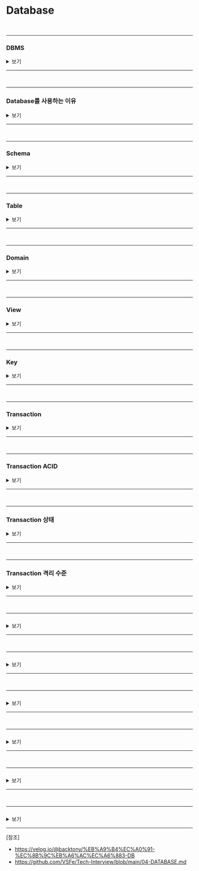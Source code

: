 # Database

<br>

-----------------------

### DBMS 

<details>
    <summary> 보기 </summary>
    <br />

-----------------------

데이터베이스 관리 시스템으로 여러 사용자가 데이터베이스에 접근하여 사용할 수 있도록 해주는 소프트웨어

</details>

-----------------------

<br>

-----------------------

### Database를 사용하는 이유

<details>
    <summary> 보기 </summary>
    <br />

-----------------------

- 파일 시스템의 데이터 중복, 비일관성, 검색 등의 문제를 해결하기 위해서 사용한다.
- 파일 시스템이 운영체제마다 다를 수 있는데, 운영체제에 종속적인 파일 시스템을 이용하는 것은 프로그램의 확장성을 해치기 때문이다.

</details>

-----------------------

<br>

-----------------------

### Schema

<details>
    <summary> 보기 </summary>
    <br />

-----------------------

데이터베이스의 구조와 제약조건에 관한 전반적인 명세를 기술한 메타데이터 집합이다.

</details>

-----------------------

<br>

-----------------------

### Table

<details>
    <summary> 보기 </summary>
    <br />

-----------------------

- 행과 열로 이루어진 데이터 집합을 말한다.
- 행(Tuple or Record)
  - 테이블을 구성하는 데이터들 중 가로로 묶은 데이터 셋이다.
  - 일반적으로 한 행은 한 객체에 대한 정보를 갖는다.
  - 튜플 또는 레코드라고 부른다.
- 열(Attribute)
  - 테이블을 구성하는 데이터들 중 세로로 묶은 데이터 셋이다.
  - 속성이라고 부른다.

</details>

-----------------------

<br>

-----------------------

### Domain

<details>
    <summary> 보기 </summary>
    <br />

-----------------------

 데이터베이스 필드에 채워질 수 있는 값들의 집합이다.
> 예를 들어, 도메인이 1과 10 사이의 정수인데 11이 들어가거나 "고양이"가 들어갈 수 없다.

</details>

-----------------------

<br>

-----------------------

### View

<details>
    <summary> 보기 </summary>
    <br />

-----------------------

- 하나 이상의 테이블에서 유도된 것으로 메모리에 물리적으로 존재하지 않는 가상 테이블이다.
- 특정 사용자로부터 특정 속성을 숨기는 기능으로 뷰를 정의하여 그 뷰를 테이블처럼 사용한다.
- 인덱스를 가질 수 없고, 뷰의 정의를 변경할 수 없다.
- 기본키를 포함하고 정의할 경우에 삽입, 삭제, 갱신이 가능하다.

</details>

-----------------------

<br>

-----------------------

### Key

<details>
    <summary> 보기 </summary>
    <br />

-----------------------

![img.png](images/img.png)
- 검색, 정렬 시 튜플을 구분하는 기준이 되는 속성이다.
- 유일성 : 키로 튜플을 유일하게 식별할 수 있는 것.
- 최소성 : 튜플을 구분하는데 꼭 필요한 속성들로만 구성된 것.

**후보키**
- 테이블을 구성하는 속성 중에서 튜플을 유일하게 식별할 수 있는 속성들의 부분집합
    > 즉, 기본키로 사용할 수 있는 속성이다.
- 모든 테이블은 하나 이상의 후보키를 가진다.
- 유일성과 최소성을 만족한다.

**기본키**
- 후보키 중에서 선택한 PK
- 특정 튜플을 유일하게 식별 가능
- 중복값과 NULL이 불가능하다.
- 유일성과 최소성을 만족한다.

**대체키**
- 후보키가 두개 이상일 때, 기본키를 제외한 나머지 후보키들을 말한다.

**슈퍼키**
- 고유하게 식별하는 모든 후보키들을 조합하는 키
- 유일성은 만족하지만 최소성은 만족하지 않는다.

**외래키**
- 다른 테이블(릴레이션)의 속성을 참조하는 것으로 참조 관계를 표현하는데 사용하는 키이다.
- 테이블의 열 중 다른 테이블의 기본키를 참조하는 열이다.
- 테이블 간의 연결, 중복 방지, 무결성 유지를 위해 사용한다.

</details>

-----------------------

<br>

-----------------------

### Transaction

<details>
    <summary> 보기 </summary>
    <br />

-----------------------

- 데이터베이스의 상태를 변화시키는 하나의 논리적인 작업 단위이다.
- 논리적인 작업의 쿼리 개수와 관계 없이 논리적인 작업 셋 자체가 100% 적용되거나 아무것도 적용되지 않아야 함을 보장해야 한다.
  > Commit - 트랜잭션이 성공하여 트랜잭션 결과를 영구적으로 반영하는 연산
  > Rollback - 트랜잭션이 수행한 결과를 원래 상태로 복구시키는 연산 

</details>

-----------------------

<br>

-----------------------

### Transaction ACID

<details>
    <summary> 보기 </summary>
    <br />

-----------------------

- 원자성 - `Atomicity`
  > 트랜잭션을 구성하는 연산 자체가 모두 정상적으로 실행되거나 취소되어야 한다.
- 일관성 - `Consistency`
  > 트랜잭션이 실행을 성공적으로 완료하면 언제나 일관성이 있는 데이터베이스 상태로 유지한다.
- 고립성 - `Isolation`
  > 두 개 이상의 트랜잭션이 동시에 발생할 때, 서로의 연산에 영향을 주면 안된다.
- 영구성 - `Durability`
  > 커밋된 트랜잭션의 내용은 영구히 반영된다.

</details>

-----------------------

<br>

-----------------------

### Transaction 상태

<details>
    <summary> 보기 </summary>
    <br />

-----------------------
- 활동 - `Active` : 트랜잭션이 실행 중인 상태
- 장애 - `Fail` : 트랜잭션이 실행에 오류가 발생하여 중단한 상태
- 철회 - `Aborted` : 트랜잭션이 비정상적으로 종료되어 Rollback을 수행하는 상태
- 부분 완료 - `Partially Commit` : 트랜잭션이 마지막 연산까지 실행했지만, 커밋 연산이 실행되기 직전인 상태
- 완료 - `Committed` : 트랜잭션이 성공적으로 종료되어 커밋 연산을 수행한 후인 상태

</details>

-----------------------

<br>

-----------------------

### Transaction 격리 수준

<details>
    <summary> 보기 </summary>
    <br />

-----------------------

**Read Uncommitted**
  - 다른 트랜잭션에서 커밋되지 않은 내용에 접근이 가능하다.
  - Dirty Read, Non-Repeatable Read, Phantom Read 현상 발생
    > Dirty Read - 다른 트랜잭션에서 커밋되지 않은 데이터에 접근이 가능한 것.

**Read Committed**
  - 커밋된 내용만 접근이 가능하다.
  - 한 트랜잭션 내에서 검색 결과가 비일관적인 현상이 발생한다. 
  - Non-Repeatable Read, Phantom Read 현상 발생
    > Non-Repeatable Read - 한 트랜잭션 내에서 비일관적인 현상이 발생하는 것.

**Repeatable Read**
  - 커밋이 완료된 데이터만 읽을 수 있다.
  - 트랜잭션 범위 내에서 조회한 내용이 항상 동일함을 보장해야한다.
  - Phantom Read 현상 발생
     > Phantom Read - 일정 범위 행(레코드)을 두번 이상 읽을 때, 첫번째 쿼리에서 없던 유령 레코드가 나타나는 현상

**Serializable**
  - 한 트랜잭션에서 사용하는 데이터는 다른 트랜잭션이 접근 불가능하다.
  - 신형 트랜잭션이 읽은 데이터를 후행 트랜잭션이 관리하지 못할 뿐만 아니라 중간에 새로운 레코드를 삽입하는 것도 막아준다.
  - 데이터 안정성을 위배하는 어떤 것도 발생할 수 없을 정도록 높은 고립성을 가지기 때문에 동시성이 많이 떨어지고 성능이 안좋다.

</details>

-----------------------

<br>

-----------------------

### 

<details>
    <summary> 보기 </summary>
    <br />

-----------------------

</details>

-----------------------

<br>

-----------------------

### 

<details>
    <summary> 보기 </summary>
    <br />

-----------------------

</details>

-----------------------

<br>

-----------------------

### 

<details>
    <summary> 보기 </summary>
    <br />

-----------------------

</details>

-----------------------

<br>

-----------------------

### 

<details>
    <summary> 보기 </summary>
    <br />

-----------------------

</details>

-----------------------

<br>

-----------------------

### 

<details>
    <summary> 보기 </summary>
    <br />

-----------------------

</details>

-----------------------

<br>

-----------------------

### 

<details>
    <summary> 보기 </summary>
    <br />

-----------------------

</details>

-----------------------

[참조]
- https://velog.io/@backtony/%EB%A9%B4%EC%A0%91-%EC%8B%9C%EB%A6%AC%EC%A6%883-DB
- https://github.com/VSFe/Tech-Interview/blob/main/04-DATABASE.md
